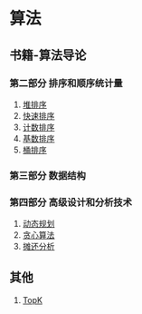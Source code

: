 # 算法
## 书籍-算法导论
### 第二部分 排序和顺序统计量
1. [堆排序](https://github.com/rainbowda/learning-algorithm/tree/master/src/main/java/com/learningAlgorithm/heapSort)
2. [快速排序](https://github.com/rainbowda/learning-algorithm/tree/master/src/main/java/com/learningAlgorithm/quickSort)
3. [计数排序](https://github.com/rainbowda/learning-algorithm/tree/master/src/main/java/com/learningAlgorithm/countingSort)
4. [基数排序](https://github.com/rainbowda/learning-algorithm/tree/master/src/main/java/com/learningAlgorithm/radixSort)
5. [桶排序](https://github.com/rainbowda/learning-algorithm/tree/master/src/main/java/com/learningAlgorithm/bucketSort)

### 第三部分 数据结构

### 第四部分 高级设计和分析技术
1. [动态规划](https://github.com/rainbowda/learning-algorithm/tree/master/src/main/java/com/learningAlgorithm/dynamicProgramming)
2. [贪心算法]()
3. [摊还分析]()
## 其他
1. [TopK](https://github.com/rainbowda/learning-algorithm/tree/master/src/main/java/com/learningAlgorithm/topK)


